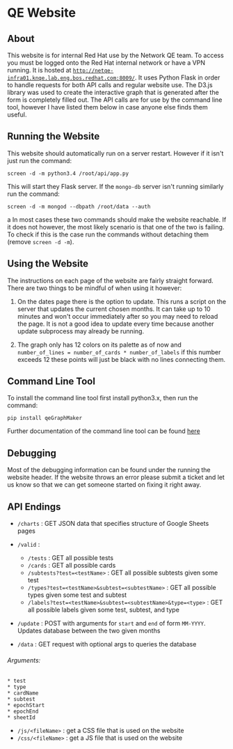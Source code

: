 # QE Website
## About
This website is for internal Red Hat use by the Network QE team.  To access you must be logged onto the Red Hat internal network or have a VPN running. It is hosted at [`http://netqe-infra01.knqe.lab.eng.bos.redhat.com:8009/`](http://netqe-infra01.knqe.lab.eng.bos.redhat.com:8009/). It uses Python Flask in order to handle requests for both API calls and regular website use.  The D3.js library was used to create the interactive graph that is generated after the form is completely filled out. The API calls are for use by the command line tool, however I have listed them below in case anyone else finds them useful.
## Running the Website
This website should automatically run on a server restart. However if it isn't just run the command:
```
screen -d -m python3.4 /root/api/app.py
```
This will start they Flask server. If the `mongo-db` server isn't running similarly run the command:

```
screen -d -m mongod --dbpath /root/data --auth
```
a
In most cases these two commands should make the website reachable. If it does not however, the most likely scenario is that one of the two is failing. To check if this is the case run the commands without detaching them (remove `screen -d -m`).

## Using the Website
The instructions on each page of the website are fairly straight forward.  There are two things to be mindful of when using it however:

1. On the dates page there is the option to update. This runs a script on the server that updates the current chosen months. It can take up to 10 minutes and won't occur immediately after so you may need to reload the page.  It is not a good idea to update every time because another update subprocess may already be running.

1. The graph only has 12 colors on its palette as of now and `number_of_lines = number_of_cards * number_of_labels` if this number exceeds 12 these points will just be black with no lines connecting them.

## Command Line Tool
To install the command line tool first install python3.x, then run the command:
```
pip install qeGraphMaker
```
Further documentation of the command line tool can be found [here]()

## Debugging
Most of the debugging information can be found under the running the website header.  If the website throws an error please submit a ticket and let us know so that we can get someone started on fixing it right away.

## API Endings
* `/charts` : GET JSON data that specifies structure of Google Sheets pages

* `/valid` :
    * `/tests` : GET all possible tests
    * `/cards` : GET all possible cards
    * `/subtests?test=<testName>` : GET all possible subtests given some test
    * `/types?test=<testName>&subtest=<subtestName>` : GET all possible types given some test and subtest
    * `/labels?test=<testName>&subtest=<subtestName>&type=<type>` : GET all possible labels given some test, subtest, and type


* `/update` : POST with arguments for `start` and `end` of form `MM-YYYY`.  Updates database between the two given months

* `/data` : GET request with optional args to queries the database
###### Arguments:
    * test
    * type
    * cardName
    * subtest
    * epochStart
    * epochEnd
    * sheetId


* `/js/<fileName>` : get a CSS file that is used on the website
* `/css/<fileName>` : get a JS file that is used on the website

